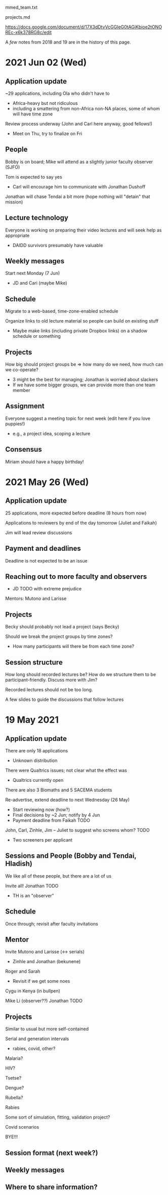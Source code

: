 mmed_team.txt

projects.md

https://docs.google.com/document/d/17X3dDtvVcGGIeG0tAGiKbioe2tONOREc-x6k378RG8c/edit

A _few_ notes from 2018 and 19 are in the history of this page.

2021 Jun 02 (Wed)
================

## Application update

~29 applications, including Ola who didn't have to
* Africa-heavy but not ridiculous
* including a smattering from non-Africa non-NA places, some of whom will have time zone

Review process underway (John and Carl here anyway, good fellows!)
* Meet on Thu, try to finalize on Fri

## People

Bobby is on board; Mike will attend as a slightly junior faculty observer (SJFO)

Tom is expected to say yes
* Carl will encourage him to communicate with Jonathan Dushoff

Jonathan will chase Tendai a bit more (hope nothing will "detain" that mission)

## Lecture technology

Everyone is working on preparing their video lectures and will seek help as appropriate
* DAIDD survivors presumably have valuable

## Weekly messages

Start next Monday (7 Jun)
* JD and Cari (maybe Mike)

## Schedule

Migrate to a web-based, time-zone-enabled schedule

Organize links to old lecture material so people can build on existing stuff
* Maybe make links (including private Dropbox links) on a shadow schedule or something

## Projects

How big should project groups be ⇒ how many do we need, how much can we co-operate?
* 3 might be the best for managing; Jonathan is worried about slackers
* If we have some bigger groups, we can provide more than one team member

## Assignment

Everyone suggest a meeting topic for next week (edit here if you love puppies!)
* e.g., a project idea, scoping a lecture

## Consensus

Miriam should have a happy birthday!

2021 May 26 (Wed)
=================

## Application update

25 applications, more expected before deadline (8 hours from now)

Applications to reviewers by end of the day tomorrow (Juliet and Faikah)

Jim will lead review discussions

## Payment and deadlines

Deadline is not expected to be an issue

## Reaching out to more faculty and observers
* JD TODO with extreme prejudice

Mentors: Mutono and Larisse

## Projects

Becky should probably not lead a project (says Becky)

Should we break the project groups by time zones?
* How many participants will there be from each time zone?

## Session structure

How long should recorded lectures be? How do we structure them to be participant-friendly. Discuss more with Jim?

Recorded lectures should not be too long.

A few slides to guide the discussions that follow lectures

19 May 2021
===========

## Application update

There are only 18 applications
* Unknown distribution

There were Qualtrics issues; not clear what the effect was
* Qualtrics currently open

There are also 3 Biomaths and 5 SACEMA students

Re-advertise, extend deadline to next Wednesday (26 May)
* Start reviewing now (how?)
* Final decisions by ~2 Jun; notify by 4 Jun
* Payment deadline from Faikah TODO

John, Carl, Zinhle, Jim – Juliet to suggest who screens whom? TODO
* Two screeners per applicant

## Sessions and People (Bobby and Tendai, Hladish)

We like all of these people, but there are a lot of us

Invite all! Jonathan TODO
* TH is an "observer"

## Schedule

Once through; revisit after faculty invitations

## Mentor

Invite Mutono and Larisse (↔ serials)
* Zinhle and Jonathan (bekunene)

Roger and Sarah
* Revisit if we get some noes

Cygu in Kenya (in bullpen)

Mike Li (observer??) Jonathan TODO

## Projects

Similar to usual but more self-contained

Serial and generation intervals
* rabies, covid, other?

Malaria?

HIV?

Tsetse?

Dengue?

Rubella?

Rabies

Some sort of simulation, fitting, validation project?

Covid scenarios

BYE!!!

## Session format (next week?)

## Weekly messages

## Where to share information?


